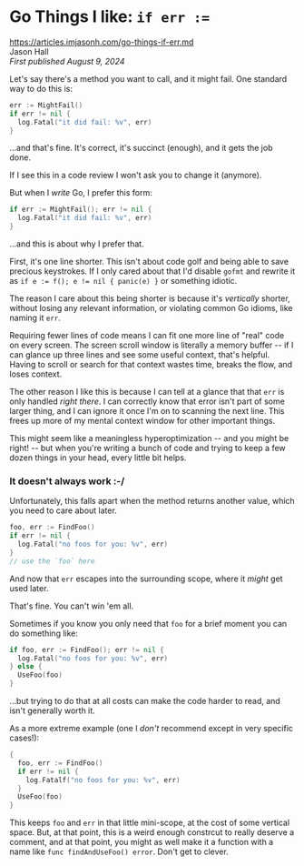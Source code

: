 # Go Things I like: `if err :=`

https://articles.imjasonh.com/go-things-if-err.md<br>
Jason Hall<br>
_First published August 9, 2024_

Let's say there's a method you want to call, and it might fail. One standard way to do this is:

```go
err := MightFail()
if err != nil {
  log.Fatal("it did fail: %v", err)
}
```

...and that's fine. It's correct, it's succinct (enough), and it gets the job done.

If I see this in a code review I won't ask you to change it (anymore).

But when I _write_ Go, I prefer this form:

```go
if err := MightFail(); err != nil {
  log.Fatal("it did fail: %v", err)
}
```

...and this is about why I prefer that.

First, it's one line shorter. This isn't about code golf and being able to save precious keystrokes. If I only cared about that I'd disable `gofmt` and rewrite it as `if e := f(); e != nil { panic(e) }` or something idiotic.

The reason I care about this being shorter is because it's _vertically_ shorter, without losing any relevant information, or violating common Go idioms, like naming it `err`.

Requiring fewer lines of code means I can fit one more line of "real" code on every screen. The screen scroll window is literally a memory buffer -- if I can glance up three lines and see some useful context, that's helpful. Having to scroll or search for that context wastes time, breaks the flow, and loses context.

The other reason I like this is because I can tell at a glance that that `err` is only handled _right there_. I can correctly know that error isn't part of some larger thing, and I can ignore it once I'm on to scanning the next line. This frees up more of my mental context window for other important things.

This might seem like a meaningless hyperoptimization -- and you might be right! -- but when you're writing a bunch of code and trying to keep a few dozen things in your head, every little bit helps.

### It doesn't always work :-/

Unfortunately, this falls apart when the method returns another value, which you need to care about later.

```go
foo, err := FindFoo()
if err != nil {
  log.Fatal("no foos for you: %v", err)
}
// use the `foo` here
```

And now that `err` escapes into the surrounding scope, where it _might_ get used later. 

That's fine. You can't win 'em all.

Sometimes if you know you only need that `foo` for a brief moment you can do something like:

```go
if foo, err := FindFoo(); err != nil {
  log.Fatal("no foos for you: %v", err)
} else {
  UseFoo(foo)
}
```

...but trying to do that at all costs can make the code harder to read, and isn't generally worth it.

As a more extreme example (one I _don't_ recommend except in very specific cases!):

```go
{
  foo, err := FindFoo()
  if err != nil {
    log.Fatalf("no foos for you: %v", err)
  }
  UseFoo(foo)
}
```

This keeps `foo` and `err` in that little mini-scope, at the cost of some vertical space. But, at that point, this is a weird enough constrcut to really deserve a comment, and at that point, you might as well make it a function with a name like `func findAndUseFoo() error`. Don't get to clever.

